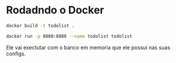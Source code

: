 # Rodadndo o Docker

```bash
docker build -t todolist .
```

```bash
docker run -p 8080:8080 --name todolist todolist
```

Ele vai exectutar com o banco em memoria que ele possui nas suas configs.
